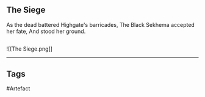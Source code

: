 ## The Siege
As the dead battered Highgate's barricades,
The Black Sekhema accepted her fate,
And stood her ground.
## 
![[The Siege.png]]

---
## Tags
#Artefact